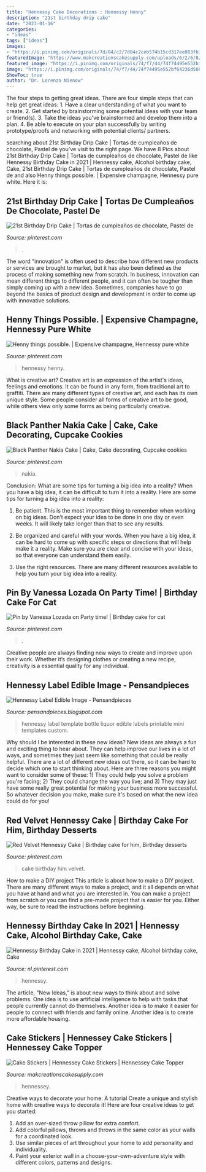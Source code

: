 ```yaml
---
title: "Hennessy Cake Decorations : Hennessy Henny"
description: "21st birthday drip cake"
date: "2023-01-16"
categories:
- "ideas"
tags: ["ideas"]
images:
- "https://i.pinimg.com/originals/7d/84/c2/7d84c2ceb574b15cd317ee083fb1e285.jpg"
featuredImage: "https://www.makcreationscakesupply.com/uploads/6/2/6/8/62684581/s802140317746636532_p2416_i25_w1496.jpeg?width=640"
featured_image: "https://i.pinimg.com/originals/74/f7/44/74f74495e552bf64236d5087e79ea5fd.jpg"
image: "https://i.pinimg.com/originals/74/f7/44/74f74495e552bf64236d5087e79ea5fd.jpg"
ShowToc: true
author: "Dr. Lorenza Nienow"
---
```



The four steps to getting great ideas.
There are four simple steps that can help get great ideas: 1. Have a clear understanding of what you want to create.
2. Get started by brainstorming some potential ideas with your team or friend(s).
3. Take the ideas you've brainstormed and develop them into a plan. 
4. Be able to execute on your plan successfully by writing prototype/proofs and networking with potential clients/ partners.

	

		
searching about 21st Birthday Drip Cake | Tortas de cumpleaños de chocolate, Pastel de you've visit to the right page. We have 8 Pics about 21st Birthday Drip Cake | Tortas de cumpleaños de chocolate, Pastel de like Hennessy Birthday Cake in 2021 | Hennessy cake, Alcohol birthday cake, Cake, 21st Birthday Drip Cake | Tortas de cumpleaños de chocolate, Pastel de and also Henny things possible. | Expensive champagne, Hennessy pure white. Here it is:
		
    
## 21st Birthday Drip Cake | Tortas De Cumpleaños De Chocolate, Pastel De

<img loading=lazy src="https://i.pinimg.com/originals/74/f7/44/74f74495e552bf64236d5087e79ea5fd.jpg" onerror="this.onerror=null;this.src='https://tse4.mm.bing.net/th?id=OIP.0NHysNQIoPve-GUCqKAJdwHaJQ&amp;pid=15.1';" alt="21st Birthday Drip Cake | Tortas de cumpleaños de chocolate, Pastel de">

_Source: pinterest.com_

>. 

	

The word "innovation" is often used to describe how different new products or services are brought to market, but it has also been defined as the process of making something new from scratch. In business, innovation can mean different things to different people, and it can often be tougher than simply coming up with a new idea. Sometimes, companies have to go beyond the basics of product design and development in order to come up with innovative solutions.

    
## Henny Things Possible. | Expensive Champagne, Hennessy Pure White

<img loading=lazy src="https://i.pinimg.com/736x/8b/10/b8/8b10b858ae5d468462f5e8109c0cc87f.jpg" onerror="this.onerror=null;this.src='https://tse1.mm.bing.net/th?id=OIP.uGAk3mGOQaAJ10N3kTBDKAHaJ3&amp;pid=15.1';" alt="Henny things possible. | Expensive champagne, Hennessy pure white">

_Source: pinterest.com_

>hennessy henny. 

	

What is creative art?
Creative art is an expression of the artist's ideas, feelings and emotions. It can be found in any form, from traditional art to graffiti. There are many different types of creative art, and each has its own unique style. Some people consider all forms of creative art to be good, while others view only some forms as being particularly creative.

    
## Black Panther Nakia Cake | Cake, Cake Decorating, Cupcake Cookies

<img loading=lazy src="https://i.pinimg.com/originals/86/bd/da/86bddaf228dbc370e91b2a8cb8b6325f.jpg" onerror="this.onerror=null;this.src='https://tse1.mm.bing.net/th?id=OIP.xXTlmLpg9tbXN2tLg0AYFAHaNK&amp;pid=15.1';" alt="Black Panther Nakia Cake | Cake, Cake decorating, Cupcake cookies">

_Source: pinterest.com_

>nakia. 

	

Conclusion: What are some tips for turning a big idea into a reality?
When you have a big idea, it can be difficult to turn it into a reality. Here are some tips for turning a big idea into a reality:
1. Be patient. This is the most important thing to remember when working on big ideas. Don’t expect your idea to be done in one day or even weeks. It will likely take longer than that to see any results.

2. Be organized and careful with your words. When you have a big idea, it can be hard to come up with specific steps or directions that will help make it a reality. Make sure you are clear and concise with your ideas, so that everyone can understand them easily.

3. Use the right resources. There are many different resources available to help you turn your big idea into a reality.

    
## Pin By Vanessa Lozada On Party Time! | Birthday Cake For Cat

<img loading=lazy src="https://i.pinimg.com/originals/7d/84/c2/7d84c2ceb574b15cd317ee083fb1e285.jpg" onerror="this.onerror=null;this.src='https://tse1.mm.bing.net/th?id=OIP.G6jLwNNRYd4Anx-uZ8hOCgHaHa&amp;pid=15.1';" alt="Pin by Vanessa Lozada on Party time! | Birthday cake for cat">

_Source: pinterest.com_

>. 

	

Creative people are always finding new ways to create and improve upon their work. Whether it’s designing clothes or creating a new recipe, creativity is a essential quality for any individual.

    
## Hennessy Label Edible Image - Pensandpieces

<img loading=lazy src="https://i.etsystatic.com/13354857/d/il/0bbcfe/1340620499/il_340x270.1340620499_h5h8.jpg?version=0" onerror="this.onerror=null;this.src='https://tse1.mm.bing.net/th?id=OIP.NVX_3O452Aub3DM3OXmuWAAAAA&amp;pid=15.1';" alt="Hennessy Label Edible Image - Pensandpieces">

_Source: pensandpieces.blogspot.com_

>hennessy label template bottle liquor edible labels printable mini templates custom. 

	

Why should I be interested in these new ideas?
New ideas are always a fun and exciting thing to hear about. They can help improve our lives in a lot of ways, and sometimes they just seem like something that could be really helpful. There are a lot of different new ideas out there, so it can be hard to decide which one to start thinking about. Here are three reasons you might want to consider some of these: 1) They could help you solve a problem you're facing; 2) They could change the way you live; and 3) They may just have some really great potential for making your business more successful. So whatever decision you make, make sure it's based on what the new idea could do for you!

    
## Red Velvet Hennessy Cake | Birthday Cake For Him, Birthday Desserts

<img loading=lazy src="https://i.pinimg.com/736x/fa/8a/f4/fa8af405d72459cf57706baef477e71a.jpg" onerror="this.onerror=null;this.src='https://tse3.mm.bing.net/th?id=OIP.4Wkojk0eYT0t7CqJUQISgAHaJ3&amp;pid=15.1';" alt="Red Velvet Hennessy Cake | Birthday cake for him, Birthday desserts">

_Source: pinterest.com_

>cake birthday him velvet. 

	

How to make a DIY project
This article is about how to make a DIY project. There are many different ways to make a project, and it all depends on what you have at hand and what you are interested in. You can make a project from scratch or you can find a pre-made project that is easier for you. Either way, be sure to read the instructions before beginning.

    
## Hennessy Birthday Cake In 2021 | Hennessy Cake, Alcohol Birthday Cake, Cake

<img loading=lazy src="https://i.pinimg.com/originals/c3/88/16/c38816c97a5426930d589651b9198bdf.jpg" onerror="this.onerror=null;this.src='https://tse4.mm.bing.net/th?id=OIP.WBlFKwujzu-ZNPu-4wBGjQHaN-&amp;pid=15.1';" alt="Hennessy Birthday Cake in 2021 | Hennessy cake, Alcohol birthday cake, Cake">

_Source: nl.pinterest.com_

>hennessy. 

	

The article, "New Ideas," is about new ways to think about and solve problems. One idea is to use artificial intelligence to help with tasks that people currently cannot do themselves. Another idea is to make it easier for people to connect with friends and family online. Another idea is to create more affordable housing.

    
## Cake Stickers | Hennessey Cake Stickers | Hennessey Cake Topper

<img loading=lazy src="https://www.makcreationscakesupply.com/uploads/6/2/6/8/62684581/s802140317746636532_p2416_i25_w1496.jpeg?width=640" onerror="this.onerror=null;this.src='https://tse3.mm.bing.net/th?id=OIP.SXTiOlAbd089VdNIaBYNWgHaS6&amp;pid=15.1';" alt="Cake Stickers | Hennessey Cake Stickers | Hennessey Cake Topper">

_Source: makcreationscakesupply.com_

>hennessey. 

	

Creative ways to decorate your home: A tutorial
Create a unique and stylish home with creative ways to decorate it! Here are four creative ideas to get you started: 
1. Add an over-sized throw pillow for extra comfort.
2. Add colorful pillows, throws and throws in the same color as your walls for a coordinated look. 
3. Use similar pieces of art throughout your home to add personality and individuality. 
4. Paint your exterior wall in a choose-your-own-adventure style with different colors, patterns and designs.

